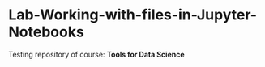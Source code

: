 # Lab-Working-with-files-in-Jupyter-Notebooks

Testing repository of course: **Tools for Data Science**
